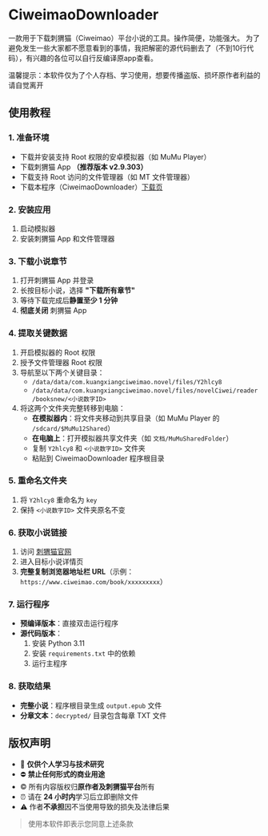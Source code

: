 # CiweimaoDownloader

一款用于下载刺猬猫（Ciweimao）平台小说的工具。操作简便，功能强大。
为了避免发生一些大家都不愿意看到的事情，我把解密的源代码删去了（不到10行代码），有兴趣的各位可以自行反编译原app查看。

温馨提示：本软件仅为了个人存档、学习使用，想要传播盗版、损坏原作者利益的请自觉离开

## 使用教程

### 1. 准备环境
* 下载并安装支持 Root 权限的安卓模拟器（如 MuMu Player）
* 下载刺猬猫 App **（推荐版本 v2.9.303）**
* 下载支持 Root 访问的文件管理器（如 MT 文件管理器）
* 下载本程序（CiweimaoDownloader）[下载页](https://github.com/Eason3Blue/CiweimaoDownloader/releases/latest)

### 2. 安装应用
1. 启动模拟器
2. 安装刺猬猫 App 和文件管理器

### 3. 下载小说章节
1. 打开刺猬猫 App 并登录
2. 长按目标小说，选择 **"下载所有章节"**
3. 等待下载完成后**静置至少 1 分钟**
4. **彻底关闭** 刺猬猫 App

### 4. 提取关键数据
1. 开启模拟器的 Root 权限
2. 授予文件管理器 Root 权限
3. 导航至以下两个关键目录：
   - `/data/data/com.kuangxiangciweimao.novel/files/Y2hlcy8`
   - `/data/data/com.kuangxiangciweimao.novel/files/novelCiwei/reader/booksnew/<小说数字ID>`
4. 将这两个文件夹完整转移到电脑：
   - **在模拟器内**：将文件夹移动到共享目录（如 MuMu Player 的 `/sdcard/$MuMu12Shared`）
   - **在电脑上**：打开模拟器共享文件夹（如 `文档/MuMuSharedFolder`）
   - 复制 `Y2hlcy8` 和 `<小说数字ID>` 文件夹
   - 粘贴到 CiweimaoDownloader 程序根目录

### 5. 重命名文件夹
1. 将 `Y2hlcy8` 重命名为 `key`
2. 保持 `<小说数字ID>` 文件夹原名不变

### 6. 获取小说链接
1. 访问 [刺猬猫官网](https://www.ciweimao.com)
2. 进入目标小说详情页
3. **完整复制浏览器地址栏 URL**（示例：`https://www.ciweimao.com/book/xxxxxxxxx`）

### 7. 运行程序
* **预编译版本**：直接双击运行程序
* **源代码版本**：
  1. 安装 Python 3.11
  2. 安装 `requirements.txt` 中的依赖
  3. 运行主程序

### 8. 获取结果
* **完整小说**：程序根目录生成 `output.epub` 文件
* **分章文本**：`decrypted/` 目录包含每章 TXT 文件

## 版权声明

* 📖 **仅供个人学习与技术研究**  
* ⛔ **禁止任何形式的商业用途**  
* ©️ 所有内容版权归**原作者及刺猬猫平台**所有  
* ⏰ 请在 **24 小时内**学习后立即删除文件  
* ⚠️ 作者**不承担**因不当使用导致的损失及法律后果  

> 使用本软件即表示您同意上述条款
